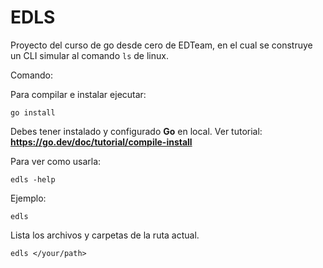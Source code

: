 # EDLS
Proyecto del curso de go desde cero de EDTeam, en el cual
se construye un CLI simular al comando `ls` de linux.

Comando:

Para compilar e instalar ejecutar:

```shell
go install
```

Debes tener instalado y configurado **Go** en local. Ver tutorial: **https://go.dev/doc/tutorial/compile-install**

Para ver como usarla:

```shell
edls -help
```

Ejemplo:

```shell
edls
```

Lista los archivos y carpetas de la ruta actual.

```shell
edls </your/path>
```